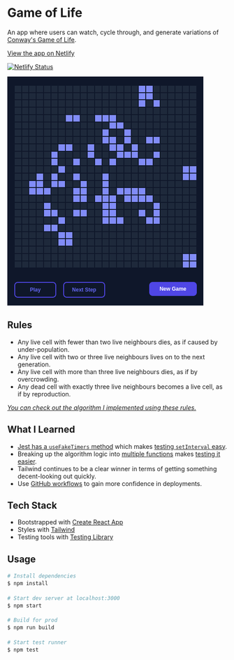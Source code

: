 # Game of Life

An app where users can watch, cycle through, and generate variations of [Conway's Game of Life](https://en.wikipedia.org/wiki/Conway%27s_Game_of_Life).

[View the app on Netlify](https://dcwds-gameoflife.netlify.app)

[![Netlify Status](https://api.netlify.com/api/v1/badges/8df023d7-4ef4-4464-a70a-384c139f261d/deploy-status)](https://app.netlify.com/sites/dcwds-gameoflife/deploys)

[![App](docs/app.png)](https://dcwds-gameoflife.netlify.app)

## Rules

- Any live cell with fewer than two live neighbours dies, as if caused by under-population.
- Any live cell with two or three live neighbours lives on to the next generation.
- Any live cell with more than three live neighbours dies, as if by overcrowding.
- Any dead cell with exactly three live neighbours becomes a live cell, as if by reproduction.

[_You can check out the algorithm I implemented using these rules._](src/algo/gol.js)

## What I Learned

- [Jest has a `useFakeTimers` method](https://jestjs.io/docs/timer-mocks) which makes [testing `setInterval` easy](src/components/app/app.test.js).
- Breaking up the algorithm logic into [multiple functions](src/algo/gol.js) makes [testing it easier](src/algo/gol.test.js).
- Tailwind continues to be a clear winner in terms of getting something decent-looking out quickly.
- Use [GitHub workflows](.github/workflows/on-pull-request.yml) to gain more confidence in deployments.

## Tech Stack

- Bootstrapped with [Create React App](https://createreactapp.dev)
- Styles with [Tailwind](https://tailwindcss.com)
- Testing tools with [Testing Library](https://testing-library.com)

## Usage

```sh
# Install dependencies
$ npm install

# Start dev server at localhost:3000
$ npm start

# Build for prod
$ npm run build

# Start test runner
$ npm test
```
